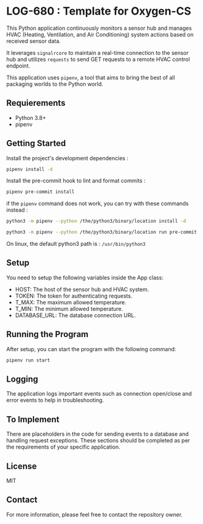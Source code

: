 # LOG-680 : Template for Oxygen-CS

This Python application continuously monitors a sensor hub and manages HVAC (Heating, Ventilation, and Air Conditioning) system actions based on received sensor data.

It leverages `signalrcore` to maintain a real-time connection to the sensor hub and utilizes `requests` to send GET requests to a remote HVAC control endpoint.

This application uses `pipenv`, a tool that aims to bring the best of all packaging worlds to the Python world.

## Requierements

- Python 3.8+
- pipenv

## Getting Started

Install the project's development dependencies :

```bash
pipenv install -d
```

Install the pre-commit hook to lint and format commits :

```bash
pipenv pre-commit install
```

if the `pipenv` command does not work, you can try with these commands instead :

```bash
python3 -m pipenv --python /the/python3/binary/location install -d

python3 -m pipenv --python /the/python3/binary/location run pre-commit install
```

On linux, the default python3 path is : `/usr/bin/python3`

## Setup

You need to setup the following variables inside the App class:

- HOST: The host of the sensor hub and HVAC system.
- TOKEN: The token for authenticating requests.
- T_MAX: The maximum allowed temperature.
- T_MIN: The minimum allowed temperature.
- DATABASE_URL: The database connection URL.

## Running the Program

After setup, you can start the program with the following command:

```bash
pipenv run start
```

## Logging

The application logs important events such as connection open/close and error events to help in troubleshooting.

## To Implement

There are placeholders in the code for sending events to a database and handling request exceptions. These sections should be completed as per the requirements of your specific application.

## License

MIT

## Contact

For more information, please feel free to contact the repository owner.
